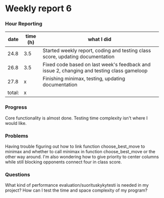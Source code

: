 # Weekly report 6

### Hour Reporting
| **date** | **time (h)** | **what I did** 
| --------- | ----------- | --------- 
| 24.8 | 3.5 | Started weekly report, coding and testing class score, updating documentation
| 26.8 | 3.5 | Fixed code based on last week's feedback and issue 2, changing and testing class gameloop
| 27.8 | x | Finishing minimax, testing, updating documentation
| total: | x

### Progress
Core functionality is almost done. Testing time complexity isn't where I would like.

### Problems
Having trouble figuring out how to link function choose_best_move to minimax and whether to call minimax in function choose_best_move or the other way around. I'm also wondering how to give priority to center columns while still blocking opponents connect four in class score.

### Questions
What kind of performance evaluation/suorituskykytesti is needed in my project? How can I test the time and space complexity of my program?
